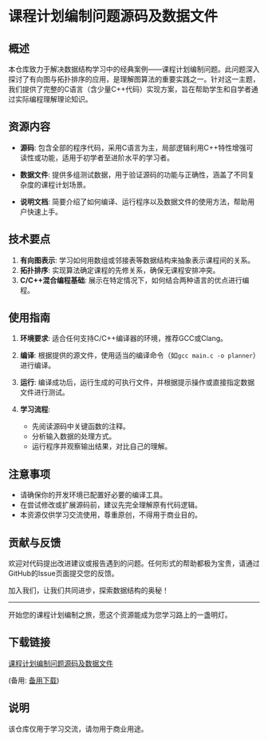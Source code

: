 # 课程计划编制问题源码及数据文件

## 概述

本仓库致力于解决数据结构学习中的经典案例——课程计划编制问题。此问题深入探讨了有向图与拓扑排序的应用，是理解图算法的重要实践之一。针对这一主题，我们提供了完整的C语言（含少量C++代码）实现方案，旨在帮助学生和自学者通过实际编程理解理论知识。

## 资源内容

- **源码**: 包含全部的程序代码，采用C语言为主，局部逻辑利用C++特性增强可读性或功能，适用于初学者至进阶水平的学习者。
  
- **数据文件**: 提供多组测试数据，用于验证源码的功能与正确性，涵盖了不同复杂度的课程计划场景。

- **说明文档**: 简要介绍了如何编译、运行程序以及数据文件的使用方法，帮助用户快速上手。

## 技术要点

1. **有向图表示**: 学习如何用数组或邻接表等数据结构来抽象表示课程间的关系。
2. **拓扑排序**: 实现算法确定课程的先修关系，确保无课程安排冲突。
3. **C/C++混合编程基础**: 展示在特定情况下，如何结合两种语言的优点进行编程。

## 使用指南

1. **环境要求**: 适合任何支持C/C++编译器的环境，推荐GCC或Clang。
   
2. **编译**: 根据提供的源文件，使用适当的编译命令（如`gcc main.c -o planner`）进行编译。
   
3. **运行**: 编译成功后，运行生成的可执行文件，并根据提示操作或直接指定数据文件进行测试。

4. **学习流程**:
   - 先阅读源码中关键函数的注释。
   - 分析输入数据的处理方式。
   - 运行程序并观察输出结果，对比自己的理解。

## 注意事项

- 请确保你的开发环境已配置好必要的编译工具。
- 在尝试修改或扩展源码前，建议先完全理解原有代码逻辑。
- 本资源仅供学习交流使用，尊重原创，不得用于商业目的。

## 贡献与反馈

欢迎对代码提出改进建议或报告遇到的问题。任何形式的帮助都极为宝贵，请通过GitHub的Issue页面提交您的反馈。

加入我们，让我们共同进步，探索数据结构的奥秘！

---

开始您的课程计划编制之旅，愿这个资源能成为您学习路上的一盏明灯。

## 下载链接
[课程计划编制问题源码及数据文件](https://pan.quark.cn/s/e24f98674cca) 

(备用: [备用下载](https://pan.baidu.com/s/1JpNIXeW5yyyK0W8C7hN9Ag?pwd=1234))

## 说明

该仓库仅用于学习交流，请勿用于商业用途。
